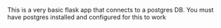 This is a very basic flask app that connects to a postgres DB. You must have postgres installed and configured for this to work
